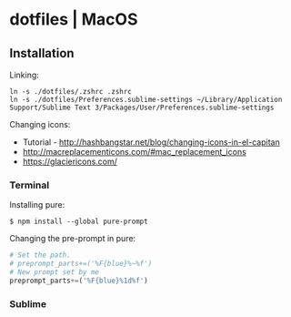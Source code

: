 # dotfiles | MacOS

## Installation

Linking:

```
ln -s ./dotfiles/.zshrc .zshrc
ln -s ./dotfiles/Preferences.sublime-settings ~/Library/Application Support/Sublime Text 3/Packages/User/Preferences.sublime-settings
```

Changing icons:

* Tutorial - http://hashbangstar.net/blog/changing-icons-in-el-capitan
* http://macreplacementicons.com/#mac_replacement_icons
* https://glaciericons.com/

### Terminal

Installing pure:

```
$ npm install --global pure-prompt
```

Changing the pre-prompt in pure:

```python
# Set the path.
# preprompt_parts+=('%F{blue}%~%f')
# New prompt set by me
preprompt_parts+=('%F{blue}%1d%f')
```

### Sublime